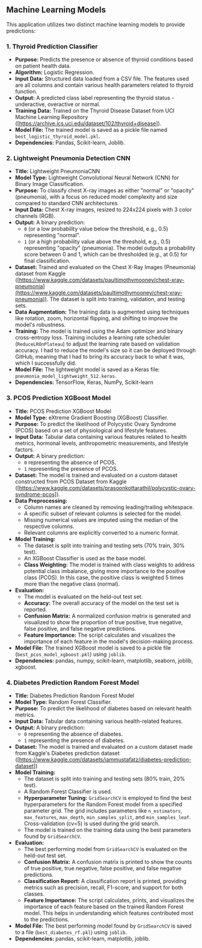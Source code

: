 ## Machine Learning Models

This application utilizes two distinct machine learning models to provide predictions:

### 1. Thyroid Prediction Classifier

*   **Purpose:** Predicts the presence or absence of thyroid conditions based on patient health data.
*   **Algorithm:** Logistic Regression.
*   **Input Data:** Structured data loaded from a CSV file. The features used are all columns and contain various health parameters related to thyroid function.
*   **Output:** A predicted class label representing the thyroid status - underactive, overactive or normal.
*   **Training Data:** Trained on the Thyroid Disease Dataset from UCI Machine Learning Repository ([https://archive.ics.uci.edu/dataset/102/thyroid+disease]). 
*   **Model File:** The trained model is saved as a pickle file named `best_logistic_thyroid_model.pkl`.
*   **Dependencies:** Pandas, Scikit-learn, Joblib.

### 2. Lightweight Pneumonia Detection CNN

*   **Title:** Lightweight PneumoniaCNN
*   **Model Type:** Lightweight Convolutional Neural Network (CNN) for Binary Image Classification.
*   **Purpose:** To classify chest X-ray images as either "normal" or "opacity" (pneumonia), with a focus on reduced model complexity and size compared to standard CNN architectures.
*   **Input Data:** Chest X-ray images, resized to 224x224 pixels with 3 color channels (RGB).
*   **Output:** A binary prediction:
    *   `0` (or a low probability value below the threshold, e.g., 0.5) representing "normal".
    *   `1` (or a high probability value above the threshold, e.g., 0.5) representing "opacity" (pneumonia).
    The model outputs a probability score between 0 and 1, which can be thresholded (e.g., at 0.5) for final classification.
*   **Dataset:** Trained and evaluated on the Chest X-Ray Images (Pneumonia) dataset from Kaggle ([https://www.kaggle.com/datasets/paultimothymooney/chest-xray-pneumonia](https://www.kaggle.com/datasets/paultimothymooney/chest-xray-pneumonia)). The dataset is split into training, validation, and testing sets.
*   **Data Augmentation:** The training data is augmented using techniques like rotation, zoom, horizontal flipping, and shifting to improve the model's robustness.
*   **Training:** The model is trained using the Adam optimizer and binary cross-entropy loss. Training includes a learning rate scheduler (`ReduceLROnPlateau`) to adjust the learning rate based on validation accuracy. I had to reduce the model's size so it can be deployed through GitHub, meaning that I had to bring its accuracy back to what it was, which I successfully did. 
*   **Model File:** The lightweight model is saved as a Keras file: `pneumonia_model_lightweight_512.keras`.
*   **Dependencies:** TensorFlow, Keras, NumPy, Scikit-learn 

### 3. PCOS Prediction XGBoost Model

*   **Title:** PCOS Prediction XGBoost Model
*   **Model Type:** eXtreme Gradient Boosting (XGBoost) Classifier.
*   **Purpose:** To predict the likelihood of Polycystic Ovary Syndrome (PCOS) based on a set of physiological and lifestyle features.
*   **Input Data:** Tabular data containing various features related to health metrics, hormonal levels, anthropometric measurements, and lifestyle factors.
*   **Output:** A binary prediction:
    *   `0` representing the absence of PCOS.
    *   `1` representing the presence of PCOS.
*   **Dataset:** The model is trained and evaluated on a custom dataset constructed from PCOS Dataset from Kaggle ([https://www.kaggle.com/datasets/prasoonkottarathil/polycystic-ovary-syndrome-pcos]).
*   **Data Preprocessing:**
    *   Column names are cleaned by removing leading/trailing whitespace.
    *   A specific subset of relevant columns is selected for the model.
    *   Missing numerical values are imputed using the median of the respective columns.
    *   Relevant columns are explicitly converted to a numeric format.
*   **Model Training:**
    *   The dataset is split into training and testing sets (70% train, 30% test).
    *   An XGBoost Classifier is used as the base model.
    *   **Class Weighting:** The model is trained with class weights to address potential class imbalance, giving more importance to the positive class (PCOS). In this case, the positive class is weighted 5 times more than the negative class (normal).
*   **Evaluation:**
    *   The model is evaluated on the held-out test set.
    *   **Accuracy:** The overall accuracy of the model on the test set is reported.
    *   **Confusion Matrix:** A normalized confusion matrix is generated and visualized to show the proportion of true positive, true negative, false positive, and false negative predictions.
    *   **Feature Importance:** The script calculates and visualizes the importance of each feature in the model's decision-making process.
*   **Model File:** The trained XGBoost model is saved to a pickle file (`best_pcos_model_xgboost.pkl`) using `joblib`.
*   **Dependencies:** pandas, numpy, scikit-learn, matplotlib, seaborn, joblib, xgboost.

### 4. Diabetes Prediction Random Forest Model

*   **Title:** Diabetes Prediction Random Forest Model
*   **Model Type:** Random Forest Classifier.
*   **Purpose:** To predict the likelihood of diabetes based on relevant health metrics.
*   **Input Data:** Tabular data containing various health-related features. 
*   **Output:** A binary prediction:
    *   `0` representing the absence of diabetes.
    *   `1` representing the presence of diabetes.
*   **Dataset:** The model is trained and evaluated on a custom dataset made from Kaggle's Diabetes prediction dataset ([https://www.kaggle.com/datasets/iammustafatz/diabetes-prediction-dataset])
*   **Model Training:**
    *   The dataset is split into training and testing sets (80% train, 20% test).
    *   A Random Forest Classifier is used.
    *   **Hyperparameter Tuning:** `GridSearchCV` is employed to find the best hyperparameters for the Random Forest model from a specified parameter grid. The grid includes parameters like `n_estimators`, `max_features`, `max_depth`, `min_samples_split`, and `min_samples_leaf`. Cross-validation (cv=5) is used during the grid search.
    *   The model is trained on the training data using the best parameters found by `GridSearchCV`.
*   **Evaluation:**
    *   The best performing model from `GridSearchCV` is evaluated on the held-out test set.
    *   **Confusion Matrix:** A confusion matrix is printed to show the counts of true positive, true negative, false positive, and false negative predictions.
    *   **Classification Report:** A classification report is printed, providing metrics such as precision, recall, F1-score, and support for both classes.
    *   **Feature Importance:** The script calculates, prints, and visualizes the importance of each feature based on the trained Random Forest model. This helps in understanding which features contributed most to the predictions.
*   **Model File:** The best performing model found by `GridSearchCV` is saved to a file (`best_diabetes_rf.pkl`) using `joblib`.
*   **Dependencies:** pandas, scikit-learn, matplotlib, joblib.
